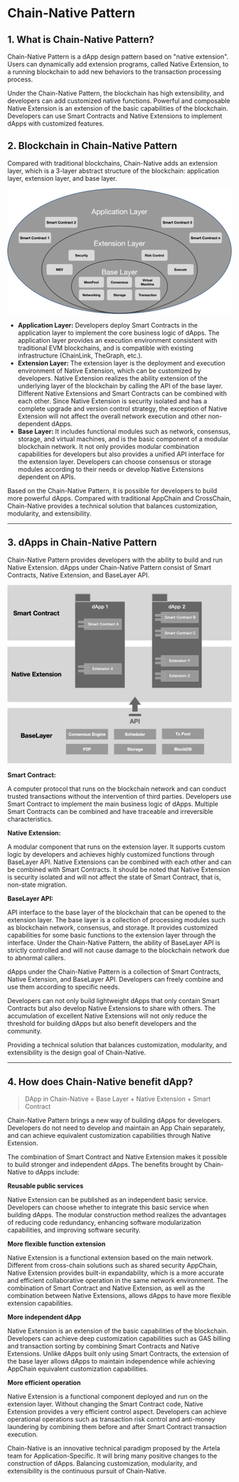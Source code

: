 # Chain-Native Pattern

## 1. What is Chain-Native Pattern?

Chain-Native Pattern is a dApp design pattern based on "native extension". Users can dynamically add extension programs, called Native Extension, to a running blockchain to add new behaviors to the transaction processing process.

Under the Chain-Native Pattern, the blockchain has high extensibility, and developers can add customized native functions. Powerful and composable Native Extension is an extension of the basic capabilities of the blockchain. Developers can use Smart Contracts and Native Extensions to implement dApps with customized features.

## 2. Blockchain in Chain-Native Pattern

Compared with traditional blockchains, Chain-Native adds an extension layer, which is a 3-layer abstract structure of the blockchain: application layer, extension layer, and base layer.

![1](./img/1.png)

- **Application Layer:** Developers deploy Smart Contracts in the application layer to implement the core business logic of dApps. The application layer provides an execution environment consistent with traditional EVM blockchains, and is compatible with existing infrastructure (ChainLink, TheGraph, etc.).
- **Extension Layer:** The extension layer is the deployment and execution environment of Native Extension, which can be customized by developers. Native Extension realizes the ability extension of the underlying layer of the blockchain by calling the API of the base layer. Different Native Extensions and Smart Contracts can be combined with each other. Since Native Extension is security isolated and has a complete upgrade and version control strategy, the exception of Native Extension will not affect the overall network execution and other non-dependent dApps.
- **Base Layer:** It includes functional modules such as network, consensus, storage, and virtual machines, and is the basic component of a modular blockchain network. It not only provides modular combination capabilities for developers but also provides a unified API interface for the extension layer. Developers can choose consensus or storage modules according to their needs or develop Native Extensions dependent on APIs.

Based on the Chain-Native Pattern, it is possible for developers to build more powerful dApps. Compared with traditional AppChain and CrossChain, Chain-Native provides a technical solution that balances customization, modularity, and extensibility.

---

## 3. dApps in Chain-Native Pattern

Chain-Native Pattern provides developers with the ability to build and run Native Extension. dApps under Chain-Native Pattern consist of Smart Contracts, Native Extension, and BaseLayer API.

![2](./img/2.png)

**Smart Contract:**

A computer protocol that runs on the blockchain network and can conduct trusted transactions without the intervention of third parties. Developers use Smart Contract to implement the main business logic of dApps. Multiple Smart Contracts can be combined and have traceable and irreversible characteristics.

**Native Extension:**

A modular component that runs on the extension layer. It supports custom logic by developers and achieves highly customized functions through BaseLayer API. Native Extensions can be combined with each other and can be combined with Smart Contracts. It should be noted that Native Extension is security isolated and will not affect the state of Smart Contract, that is, non-state migration.

**BaseLayer API:**

API interface to the base layer of the blockchain that can be opened to the extension layer. The base layer is a collection of processing modules such as blockchain network, consensus, and storage. It provides customized capabilities for some basic functions to the extension layer through the interface. Under the Chain-Native Pattern, the ability of BaseLayer API is strictly controlled and will not cause damage to the blockchain network due to abnormal callers.

dApps under the Chain-Native Pattern is a collection of Smart Contracts, Native Extension, and BaseLayer API. Developers can freely combine and use them according to specific needs.

Developers can not only build lightweight dApps that only contain Smart Contracts but also develop Native Extensions to share with others. The accumulation of excellent Native Extensions will not only reduce the threshold for building dApps but also benefit developers and the community.

Providing a technical solution that balances customization, modularity, and extensibility is the design goal of Chain-Native.


---

## 4. How does Chain-Native benefit dApp?

> DApp in Chain-Native = Base Layer + Native Extension + Smart Contract

Chain-Native Pattern brings a new way of building dApps for developers. Developers do not need to develop and maintain an App Chain separately, and can achieve equivalent customization capabilities through Native Extension.

The combination of Smart Contract and Native Extension makes it possible to build stronger and independent dApps. The benefits brought by Chain-Native to dApps include:

**Reusable public services**

Native Extension can be published as an independent basic service. Developers can choose whether to integrate this basic service when building dApps. The modular construction method realizes the advantages of reducing code redundancy, enhancing software modularization capabilities, and improving software security.

**More flexible function extension**

Native Extension is a functional extension based on the main network. Different from cross-chain solutions such as shared security AppChain, Native Extension provides built-in expandability, which is a more accurate and efficient collaborative operation in the same network environment. The combination of Smart Contract and Native Extension, as well as the combination between Native Extensions, allows dApps to have more flexible extension capabilities.

**More independent dApp**

Native Extension is an extension of the basic capabilities of the blockchain. Developers can achieve deep customization capabilities such as GAS billing and transaction sorting by combining Smart Contracts and Native Extensions. Unlike dApps built only using Smart Contracts, the extension of the base layer allows dApps to maintain independence while achieving AppChain equivalent customization capabilities.

**More efficient operation**

Native Extension is a functional component deployed and run on the extension layer. Without changing the Smart Contract code, Native Extension provides a very efficient control aspect. Developers can achieve operational operations such as transaction risk control and anti-money laundering by combining them before and after Smart Contract transaction execution.

Chain-Native is an innovative technical paradigm proposed by the Artela team for Application-Specific. It will bring many positive changes to the construction of dApps. Balancing customization, modularity, and extensibility is the continuous pursuit of Chain-Native.